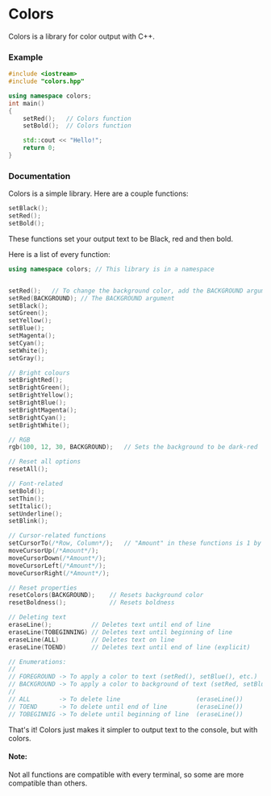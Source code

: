 # Colors

Colors is a library for color output with C++.

### Example

```cpp
#include <iostream>
#include "colors.hpp"

using namespace colors;
int main()
{
    setRed();   // Colors function
    setBold();  // Colors function

    std::cout << "Hello!";
    return 0;
}
```

### Documentation

Colors is a simple library. Here are a couple functions:

```cpp
setBlack();
setRed();
setBold();
```

These functions set your output text to be Black, red and then bold.

Here is a list of every function:

```cpp
using namespace colors; // This library is in a namespace


setRed();   // To change the background color, add the BACKGROUND argument like seen below
setRed(BACKGROUND); // The BACKGROUND argument
setBlack();
setGreen();
setYellow();
setBlue();
setMagenta();
setCyan();
setWhite();
setGray();

// Bright colours
setBrightRed();
setBrightGreen();
setBrightYellow();
setBrightBlue();
setBrightMagenta();
setBrightCyan();
setBrightWhite();

// RGB
rgb(100, 12, 30, BACKGROUND);   // Sets the background to be dark-red

// Reset all options
resetAll();

// Font-related
setBold();
setThin();
setItalic();
setUnderline();
setBlink();

// Cursor-related functions
setCursorTo(/*Row, Column*/);   // "Amount" in these functions is 1 by default
moveCursorUp(/*Amount*/);
moveCursorDown(/*Amount*/);
moveCursorLeft(/*Amount*/);
moveCursorRight(/*Amount*/);

// Reset properties
resetColors(BACKGROUND);    // Resets background color
resetBoldness();            // Resets boldness

// Deleting text
eraseLine();           // Deletes text until end of line
eraseLine(TOBEGINNING) // Deletes text until beginning of line
eraseLine(ALL)         // Deletes text on line
eraseLine(TOEND)       // Deletes text until end of line (explicit)

// Enumerations:
//
// FOREGROUND -> To apply a color to text (setRed(), setBlue(), etc.)
// BACKGROUND -> To apply a color to background of text (setRed, setBlue, etc.)
//
// ALL        -> To delete line                     (eraseLine())
// TOEND      -> To delete until end of line        (eraseLine())
// TOBEGINNIG -> To delete until beginning of line  (eraseLine())
```

That's it! Colors just makes it simpler to output text to the console, but with colors.

#### Note:

Not all functions are compatible with every terminal, so some are more compatible than others.
